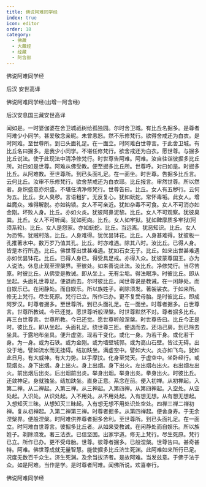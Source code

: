 ```yaml
---
title: 佛说阿难同学经
index: true
icon: editor
order: 18
category:
  - 佛藏
  - 大藏经
  - 经藏
  - 阿含部
---
```


  佛说阿难同学经  

后汉 安世高译  

佛说阿难同学经(出增一阿含经)  

后汉安息国三藏安世高译  

闻如是。一时婆伽婆在舍卫城祇树给孤独园。尔时舍卫城。有比丘名掘多。是尊者阿难少小同学。甚爱敬念亲昵。未曾恚怒。然不乐修梵行。欲得舍戒还为白衣。是时阿难。至世尊所。到已头面礼足。在一面立。时阿难白世尊言。于此舍卫城。有比丘名曰掘多。是我少小同学。不堪任修梵行。欲舍戒还为白衣。愿世尊。与掘多比丘说法。使于此现法中清净修梵行。时世尊告阿难。阿难。汝自往诣彼掘多比丘所。对曰如是世尊。阿难从佛受教。便至掘多比丘所。世尊呼。对曰如是。时掘多比丘。从阿难教。至世尊所。到已头面礼足。在一面坐。时世尊。告掘多比丘言。云何比丘。汝审不乐修梵行。欲舍禁戒还为白衣耶。比丘报言。审然世尊。所以然者。身炽盛意亦炽盛。不堪任清净修梵行。世尊告曰。比丘。女人有五秽行。云何为五。比丘。女人臭秽。言语粗犷。无反复心。犹如蚖蛇。常怀毒垢。此女人。增益魔众。难得解脱。亦如钩锁。女人不可亲近。犹如杂毒不可食。女人不可消亦如金刚。坏败人身。比丘。亦如火炎。犹彼阿鼻泥黎。比丘。女人不可观察。犹彼臭粪。比丘。女人不可听闻。犹如死向。比丘。女人如牢狱。犹如鞞摩质多牢狱(阿须系轮)。比丘。女人是怨家。亦如蚖蛇。比丘。当远离。犹恶知识。比丘。女人为恐怖。犹贼村落。比丘。人身难得。犹优昙钵花。比丘。人身甚难得。犹彼板一孔推著水中。数万岁乃值其孔。比丘。时亦难遇。除其八时。汝比丘。已得人身。皆是本行所造。比丘。佛世尊出世甚难遇。犹如石女无子。比丘。如来出世甚难遇亦如优昙钵花。比丘。已得人身已。得受具足戒。亦得入众。犹彼蒙尊国王。亦为人说法。休息止观至涅槃界。至彼处。如来善说此法。汝比丘。净修梵行。当尽苦原。时彼比丘。从佛受是教诫。即从坐上。无有尘垢。得法眼净。时彼比丘。即从坐起。头面礼世尊足。便退而去。尔时彼比丘。闻世尊说是教诫。在一闲静处。而自娱乐已。在闲静处。而自娱乐。所以族姓子。剃除须发。著袈裟衣。于如来所。修无上梵行。尽生死原。梵行已立。所作已办。更不复受母胎。是时彼比丘。即成阿罗汉。时尊者掘多。至世尊所。到已头面礼足。在一面坐。时尊者掘多。白世尊言。世尊所教诫。今已还觉。愿世尊听般涅槃。时世尊默然不对。尊者掘多比丘。再三白世尊言。世尊所教。今已还觉。愿世尊听般涅槃。时世尊告曰。比丘今正是时。彼比丘。即从坐起。头面礼足。绕世尊三匝。便退而去。还诣己房。到已除去坐具。于露地布坐具。便升虚空。现若干变化。或化一身。为若干身。或化若干身。为一身。或为石铁。或为金刚。或为墙壁城郭。或为高山石壁。皆过无碍。出没于地。譬如流水而无挂碍。结加趺坐。满虚空中。譬如大火。炎亦如飞鸟。犹如此日月。有大威神。有大力势。以手摩抆。化身至梵天。于虚空中。坐卧经行。或现烟炎。身下出烟。身上出火。身上出烟。身下出火。左出烟右出火。右出烟左出火。前出烟后出炎。后出烟前出炎。举身出烟。举身出炎。拳身出火。时彼比丘。还敛神足。身就独坐。结加趺坐。直身正意。系念在前。便入初禅。从初禅起。入第二禅。从二禅起。入第三禅。从三禅起。入第四禅。从第四禅起。入空处。从空处起。入识处。从识处起。入不用处。从不用处起。入有想无想。从有想无想起。入想知灭三昧。从想知灭三昧起。入有想无想不用处识处空处。四禅三禅二禅初禅。复从初禅起。入第二禅第三禅。时尊者掘多。从第四禅起。便舍身寿。于无余涅槃界。便般涅槃。时阿难供养尊者掘多舍利。至世尊所。到已头面礼足。在一面立。时阿难白世尊言。彼掘多比丘者。从如来受教诫。在闲静处而自娱乐。所以族姓子。剃除须发。著三法衣。已信坚固。出家学道。修无上梵行。尽生死原。梵行已立。所作已办。更不受母胎。世尊。彼尊者掘多。已般涅槃。世尊告曰。甚奇甚特。阿难。佛世尊成就无量智慧。能使掘多比丘济生死渊。此阿难如来所行已足。况度无数百千众生。济生死渊。及余当拔济者。是故阿难。当发兹意。于佛于法于众。如是阿难。当作是学。是时尊者阿难。闻佛所说。欢喜奉行。  

佛说阿难同学经  
